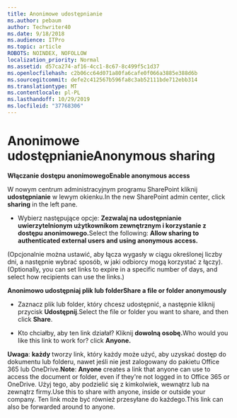 ```yaml
---
title: Anonimowe udostępnianie
ms.author: pebaum
author: Techwriter40
ms.date: 9/18/2018
ms.audience: ITPro
ms.topic: article
ROBOTS: NOINDEX, NOFOLLOW
localization_priority: Normal
ms.assetid: d57ca274-af16-4cc1-8c67-8c499f5c1d37
ms.openlocfilehash: c2b06cc64d071a80fa6cafe0f066a3885e388d6b
ms.sourcegitcommit: defe2c412567b596fa8c3ab52111bde712ebb314
ms.translationtype: MT
ms.contentlocale: pl-PL
ms.lasthandoff: 10/29/2019
ms.locfileid: "37768306"
---
```

# <a name="anonymous-sharing"></a><span data-ttu-id="59aaf-102">Anonimowe udostępnianie</span><span class="sxs-lookup"><span data-stu-id="59aaf-102">Anonymous sharing</span></span>

 <span data-ttu-id="59aaf-103">**Włączanie dostępu anonimowego**</span><span class="sxs-lookup"><span data-stu-id="59aaf-103">**Enable anonymous access**</span></span>
  
<span data-ttu-id="59aaf-104">W nowym centrum administracyjnym programu SharePoint kliknij **udostępnianie** w lewym okienku.</span><span class="sxs-lookup"><span data-stu-id="59aaf-104">In the new SharePoint admin center, click **sharing** in the left pane.</span></span> 
  
- <span data-ttu-id="59aaf-105">Wybierz następujące opcje: **Zezwalaj na udostępnianie uwierzytelnionym użytkownikom zewnętrznym i korzystanie z dostępu anonimowego.**</span><span class="sxs-lookup"><span data-stu-id="59aaf-105">Select the following: **Allow sharing to authenticated external users and using anonymous access.**</span></span>
  
<span data-ttu-id="59aaf-106">(Opcjonalnie można ustawić, aby łącza wygasły w ciągu określonej liczby dni, a następnie wybrać sposób, w jaki odbiorcy mogą korzystać z łączy).</span><span class="sxs-lookup"><span data-stu-id="59aaf-106">(Optionally, you can set links to expire in a specific number of days, and select how recipients can use the links.)</span></span>
    
 <span data-ttu-id="59aaf-107">**Anonimowo udostępniaj plik lub folder**</span><span class="sxs-lookup"><span data-stu-id="59aaf-107">**Share a file or folder anonymously**</span></span>
  
- <span data-ttu-id="59aaf-108">Zaznacz plik lub folder, który chcesz udostępnić, a następnie kliknij przycisk **Udostępnij**.</span><span class="sxs-lookup"><span data-stu-id="59aaf-108">Select the file or folder you want to share, and then click **Share**.</span></span> 
    
- <span data-ttu-id="59aaf-109">Kto chciałby, aby ten link działał? Kliknij **dowolną osobę.**</span><span class="sxs-lookup"><span data-stu-id="59aaf-109">Who would you like this link to work for? click **Anyone.**</span></span>
  
 <span data-ttu-id="59aaf-110">**Uwaga**: **każdy** tworzy link, który każdy może użyć, aby uzyskać dostęp do dokumentu lub folderu, nawet jeśli nie jest zalogowany do pakietu Office 365 lub OneDrive.</span><span class="sxs-lookup"><span data-stu-id="59aaf-110">**Note**: **Anyone** creates a link that anyone can use to access the document or folder, even if they're not logged in to Office 365 or OneDrive.</span></span> <span data-ttu-id="59aaf-111">Użyj tego, aby podzielić się z kimkolwiek, wewnątrz lub na zewnątrz firmy.</span><span class="sxs-lookup"><span data-stu-id="59aaf-111">Use this to share with anyone, inside or outside your company.</span></span> <span data-ttu-id="59aaf-112">Ten link może być również przesyłane do każdego.</span><span class="sxs-lookup"><span data-stu-id="59aaf-112">This link can also be forwarded around to anyone.</span></span> 
    

